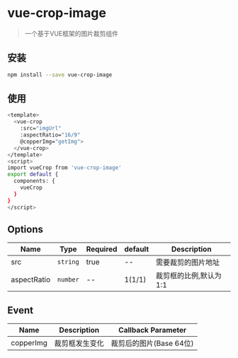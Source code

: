 # vue-crop-image

> 一个基于VUE框架的图片裁剪组件

## 安装
``` bash
npm install --save vue-crop-image
```

## 使用
```bash
<template>
  <vue-crop
    :src="imgUrl"
    :aspectRatio="16/9"
    @copperImg="getImg">
  </vue-crop>
</template>
<script>
import vueCrop from 'vue-crop-image'
export default {
  components: {
    vueCrop
  }
}
</script>
```

## Options

| Name           | Type     | Required | default  | Description                     |
| -------------- | -------- | -------- | -------- | ------------------------------  |
| src            | `string` | true     | --       | 需要裁剪的图片地址                |
| aspectRatio    | `number` | --       | 1(1/1)   | 裁剪框的比例,默认为1:1            |

## Event

| Name                 | Description      | Callback Parameter              |
| -------------------- | ---------------  | ------------------------------  |
| copperImg            | 裁剪框发生变化    | 裁剪后的图片(Base 64位)          |


